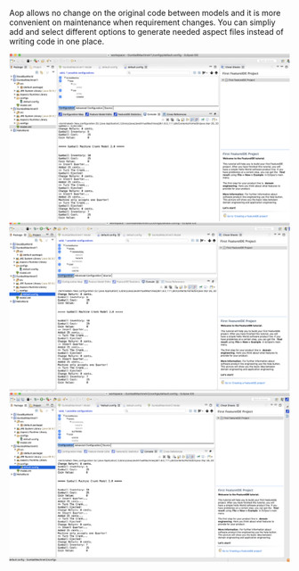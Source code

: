 Aop allows no change on the original code between models and it is more convenient on maintenance when requirement changes. You can simpliy add and  select different options to generate needed aspect files instead of writing code in one place.

![alt text](1.png)
![alt text](2.png)
![alt text](3.png)

